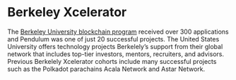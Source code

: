 # Berkeley Xcelerator

The [Berkeley University blockchain program](https://medium.com/pendulum-chain/berkeley-blockchain-xcelerator-welcomes-pendulum-60fecf8ea41f) received over 300 applications and Pendulum was one of just 20 successful projects. The United States University offers technology projects Berkelely’s support from their global network that includes top-tier investors, mentors, recruiters, and advisors. Previous Berkelely Xcelerator cohorts include many successful projects such as the Polkadot parachains Acala Network and Astar Network.
